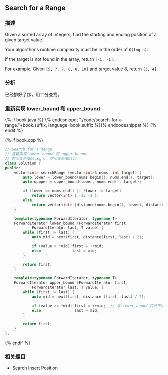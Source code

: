 ## Search for a Range



### 描述

Given a sorted array of integers, find the starting and ending position of a given target value.

Your algorithm's runtime complexity must be in the order of `O(log n)`.

If the target is not found in the array, return `[-1, -1]`.

For example,
Given `[5, 7, 7, 8, 8, 10]` and target value 8,
return `[3, 4]`.


### 分析

已经排好了序，用二分查找。


### 重新实现 lower_bound 和 upper_bound

{% if book.java %}
{% codesnippet "./code/search-for-a-range."+book.suffix, language=book.suffix %}{% endcodesnippet %}
{% endif %}

{% if book.cpp %}
```cpp
// Search for a Range
// 重新实现 lower_bound 和 upper_bound
// 时间复杂度O(logn)，空间复杂度O(1)
class Solution {
public:
    vector<int> searchRange (vector<int>& nums, int target) {
        auto lower = lower_bound(nums.begin(), nums.end(), target);
        auto uppper = upper_bound(lower, nums.end(), target);

        if (lower == nums.end() || *lower != target)
            return vector<int> { -1, -1 };
        else
            return vector<int> {distance(nums.begin(), lower), distance(nums.begin(), prev(uppper))};
    }

    template<typename ForwardIterator, typename T>
    ForwardIterator lower_bound (ForwardIterator first,
            ForwardIterator last, T value) {
        while (first != last) {
            auto mid = next(first, distance(first, last) / 2);

            if (value > *mid) first = ++mid;
            else              last = mid;
        }

        return first;
    }

    template<typename ForwardIterator, typename T>
    ForwardIterator upper_bound (ForwardIterator first,
            ForwardIterator last, T value) {
        while (first != last) {
            auto mid = next(first, distance (first, last) / 2);

            if (value >= *mid) first = ++mid;  // 与 lower_bound 仅此不同
            else               last = mid;
        }

        return first;
    }
};
```
{% endif %}


### 相关题目

* [Search Insert Position](search-insert-position.md)

